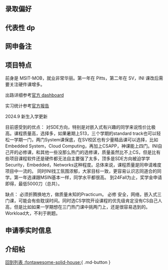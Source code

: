 ## 录取偏好

## 代表性 dp

## 网申备注

## 项目特点

前身是 MSIT-MOB，就业非常华丽。第一年在 Pitts，第二年在 SV，INI 课改后需要关注硬件课增多。

出路详细参考[官方 dashboard](https://www.cmu.edu/career/outcomes/post-grad-dashboard.html)

实习统计参考[官方报告](https://www.cmu.edu/ini/student-services/career_services/internship.html) 

2024.9 新生入学更新

目前感受到的优点：
对SDE方向，特别是对嵌入式有兴趣的同学来说性价比极高。课程质量高，选择多，如果暑期上513，三个学期的standard track也可以轻松一学期一门，两门System课保底，在SV校区也有少量精品课可以选择，比如Embedded System，Cloud Computing，再加上CSAPP，神课能上四门。INI自己开的必修课，和其他一些没那么热门的选修课，质量虽然比不上CS，但是比有些项目课程软件还是硬件都无法自主要强了太多，顶多是SDE方向被迫学学Security，Embedded，Networks这种程度。总体来说，课程质量是同申请难度项目中一流的。
同时INI找工氛围浓郁，大家目标一致，更容易认识志同道合的同学。第一年选课跟MSIN基本一样，同学水平都很高。
到24Fall为止，奖学金申请即得，最低5000刀（总共）。

缺点：
必须折腾换地方，做质量未知的Practicum。
必修 安全，网络，嵌入式三门课，可能会有些耽误时间。同时选CS学院开设课程的优先级肯定没有CS自己人高，但是比如如果一学期想在三门热门课中挑两门上，还是很容易选到的。
Workload大，不利于刷题。

## 申请季实时信息

## 介绍帖

[回到列表 :fontawesome-solid-house:](grade.md){ .md-button }
